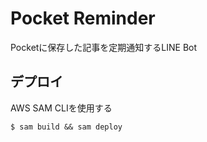# Pocket Reminder
Pocketに保存した記事を定期通知するLINE Bot

## デプロイ
AWS SAM CLIを使用する
```
$ sam build && sam deploy
```
